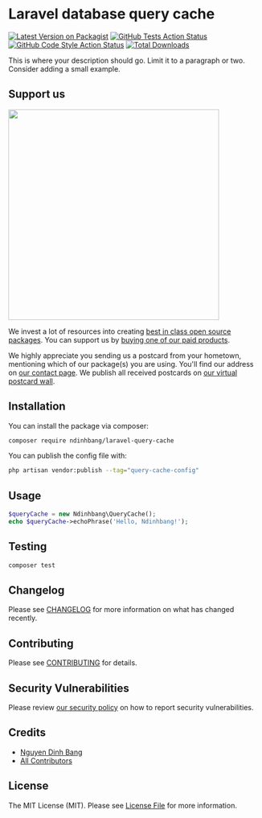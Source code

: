 # Laravel database query cache

[![Latest Version on Packagist](https://img.shields.io/packagist/v/ndinhbang/laravel-query-cache.svg?style=flat-square)](https://packagist.org/packages/ndinhbang/laravel-query-cache)
[![GitHub Tests Action Status](https://img.shields.io/github/actions/workflow/status/ndinhbang/laravel-query-cache/run-tests.yml?branch=main&label=tests&style=flat-square)](https://github.com/ndinhbang/laravel-query-cache/actions?query=workflow%3Arun-tests+branch%3Amain)
[![GitHub Code Style Action Status](https://img.shields.io/github/actions/workflow/status/ndinhbang/laravel-query-cache/fix-php-code-style-issues.yml?branch=main&label=code%20style&style=flat-square)](https://github.com/ndinhbang/laravel-query-cache/actions?query=workflow%3A"Fix+PHP+code+style+issues"+branch%3Amain)
[![Total Downloads](https://img.shields.io/packagist/dt/ndinhbang/laravel-query-cache.svg?style=flat-square)](https://packagist.org/packages/ndinhbang/laravel-query-cache)

This is where your description should go. Limit it to a paragraph or two. Consider adding a small example.

## Support us

[<img src="https://github-ads.s3.eu-central-1.amazonaws.com/query-cache.jpg?t=1" width="419px" />](https://spatie.be/github-ad-click/query-cache)

We invest a lot of resources into creating [best in class open source packages](https://spatie.be/open-source). You can support us by [buying one of our paid products](https://spatie.be/open-source/support-us).

We highly appreciate you sending us a postcard from your hometown, mentioning which of our package(s) you are using. You'll find our address on [our contact page](https://spatie.be/about-us). We publish all received postcards on [our virtual postcard wall](https://spatie.be/open-source/postcards).

## Installation

You can install the package via composer:

```bash
composer require ndinhbang/laravel-query-cache
```

You can publish the config file with:

```bash
php artisan vendor:publish --tag="query-cache-config"
```

## Usage

```php
$queryCache = new Ndinhbang\QueryCache();
echo $queryCache->echoPhrase('Hello, Ndinhbang!');
```

## Testing

```bash
composer test
```

## Changelog

Please see [CHANGELOG](CHANGELOG.md) for more information on what has changed recently.

## Contributing

Please see [CONTRIBUTING](CONTRIBUTING.md) for details.

## Security Vulnerabilities

Please review [our security policy](../../security/policy) on how to report security vulnerabilities.

## Credits

- [Nguyen Dinh Bang](https://github.com/ndinhbang)
- [All Contributors](../../contributors)

## License

The MIT License (MIT). Please see [License File](LICENSE.md) for more information.
